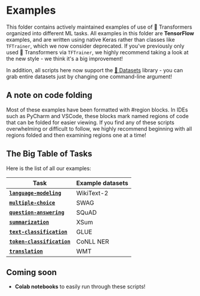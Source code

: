 <!---
Copyright 2021 The HuggingFace Team. All rights reserved.
Licensed under the Apache License, Version 2.0 (the "License");
you may not use this file except in compliance with the License.
You may obtain a copy of the License at

    http://www.apache.org/licenses/LICENSE-2.0

Unless required by applicable law or agreed to in writing, software
distributed under the License is distributed on an "AS IS" BASIS,
WITHOUT WARRANTIES OR CONDITIONS OF ANY KIND, either express or implied.
See the License for the specific language governing permissions and
limitations under the License.
-->

# Examples

This folder contains actively maintained examples of use of 🤗 Transformers organized into different ML tasks. All examples in this folder are **TensorFlow** examples, and are written using native Keras rather than classes like `TFTrainer`, which we now consider deprecated. If you've previously only used 🤗 Transformers via `TFTrainer`, we highly recommend taking a look at the new style - we think it's a big improvement!

In addition, all scripts here now support the [🤗 Datasets](https://github.com/huggingface/datasets) library - you can grab entire datasets just by changing one command-line argument!

## A note on code folding

Most of these examples have been formatted with #region blocks. In IDEs such as PyCharm and VSCode, these blocks mark
named regions of code that can be folded for easier viewing. If you find any of these scripts overwhelming or difficult
to follow, we highly recommend beginning with all regions folded and then examining regions one at a time!

## The Big Table of Tasks

Here is the list of all our examples:

| Task | Example datasets |
|---|---|
| [**`language-modeling`**](https://github.com/huggingface/transformers/tree/main/examples/tensorflow/language-modeling) | WikiText-2
| [**`multiple-choice`**](https://github.com/huggingface/transformers/tree/main/examples/tensorflow/multiple-choice) | SWAG 
| [**`question-answering`**](https://github.com/huggingface/transformers/tree/main/examples/tensorflow/question-answering) | SQuAD
| [**`summarization`**](https://github.com/huggingface/transformers/tree/main/examples/tensorflow/summarization) | XSum 
| [**`text-classification`**](https://github.com/huggingface/transformers/tree/main/examples/tensorflow/text-classification) | GLUE
| [**`token-classification`**](https://github.com/huggingface/transformers/tree/main/examples/tensorflow/token-classification) | CoNLL NER
| [**`translation`**](https://github.com/huggingface/transformers/tree/main/examples/tensorflow/translation) | WMT

## Coming soon

- **Colab notebooks** to easily run through these scripts! 

